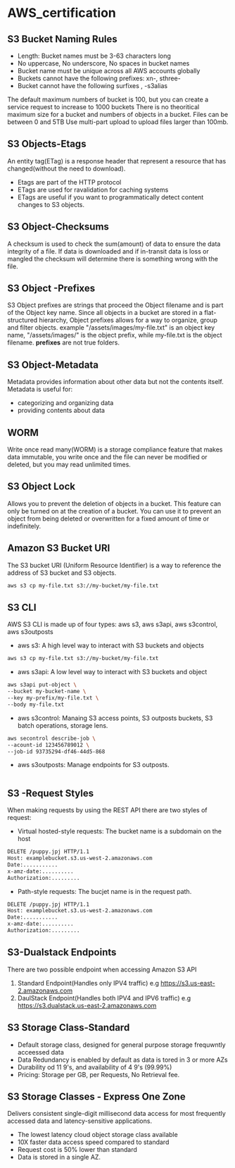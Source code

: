 # AWS_certification

## S3 Bucket Naming Rules

+ Length: Bucket names must be 3-63 characters long
+ No uppercase, No underscore, No spaces in bucket names
+ Bucket name must be unique across all AWS accounts globally
+ Buckets cannot have the following prefixes:  xn-, sthree-
+ Bucket cannot have the following surfixes , -s3alias

The default maximum numbers of bucket is 100, but you can create a service request to increase to 1000 buckets
There is no theoritical maximum size for a bucket and numbers of objects in a bucket.
Files can be between 0 and 5TB
Use multi-part upload to upload files larger than 100mb.

## S3 Objects-Etags

An entity tag(ETag) is a response header that represent a resource that has changed(without the need to download).

+ Etags are part of the HTTP protocol
+ ETags are used for ravalidation for caching systems
+ ETags are useful if you want to programmatically detect content changes to S3 objects.

## S3 Object-Checksums

A checksum is used to check the sum(amount) of data to ensure the data integrity of a file. If data is downloaded and if in-transit data is loss
or mangled the checksum will determine there is something wrong with the file.

## S3 Object -Prefixes

S3 Object prefixes are strings that proceed the Object filename and is part of the Object key name.
Since all objects in a bucket are stored in a flat-structured hierarchy, Object prefixes allows for a way to organize, group and filter objects.
example "/assets/images/my-file.txt" is an object key name, "/assets/images/" is the object prefix, while my-file.txt is the object filename.
**prefixes** are not true folders.

## S3 Object-Metadata

Metadata provides information about other data but not the contents itself.
Metadata is useful for:

+ categorizing and organizing data
+ providing contents about data

## WORM

Write once read many(WORM) is a storage compliance feature that makes data immutable, you write once and the file can never be modified or deleted, but you may read unlimited times.

## S3 Object Lock

Allows you to prevent the deletion of objects in a bucket. This feature can only be turned on at the creation of a bucket.
You can use it to prevent an object from being deleted or overwritten for a fixed amount of time or indefinitely.

## Amazon S3 Bucket URI

The S3 bucket URI (Uniform Resource Identifier) is a way to reference the address of S3 bucket and S3 objects.

```bash
aws s3 cp my-file.txt s3://my-bucket/my-file.txt
```

## S3 CLI

AWS S3 CLI is made up of four types: aws s3, aws s3api, aws s3control, aws s3outposts

+ aws s3: A high level way to interact with S3 buckets and objects

```bash
aws s3 cp my-file.txt s3://my-bucket/my-file.txt
```

+ aws s3api: A low level way to interact with S3 buckets and object

```bash
aws s3api put-object \
--bucket my-bucket-name \
--key my-prefix/my-file.txt \
--body my-file.txt
```

+ aws s3control: Manaing S3 access points, S3 outposts buckets, S3 batch operations, storage lens.

```bash
aws secontrol describe-job \
--acount-id 123456789012 \
--job-id 93735294-df46-44d5-868
```

+ aws s3outposts: Manage endpoints for S3 outposts.

```bash

```

## S3 -Request Styles

When making requests by using the REST API there are two styles of request:

+ Virtual hosted-style requests: The bucket name is a subdomain on the host

```bash
DELETE /puppy.jpj HTTP/1.1
Host: examplebucket.s3.us-west-2.amazonaws.com
Date:...........
x-amz-date:..........
Authorization:.........
```

+ Path-style requests: The bucjet name is in the request path.

```bash
DELETE /puppy.jpj HTTP/1.1
Host: examplebucket.s3.us-west-2.amazonaws.com
Date:...........
x-amz-date:..........
Authorization:.........
```

## S3-Dualstack Endpoints

There are two possible endpoint when accessing Amazon S3 API

1. Standard Endpoint(Handles only IPV4 traffic) e.g <https://s3.us-east-2.amazonaws.com>
2. DaulStack Endpoint(Handles both IPV4 and IPV6 traffic) e.g <https://s3.dualstack.us-east-2.amazonaws.com>

## S3 Storage Class-Standard

+ Default storage class, designed for general purpose storage frequwntly acceessed data
+ Data Redundancy is enabled by default as data is tored in 3 or more AZs
+ Durability od 11 9's, and availability of 4 9's (99.99%)
+ Pricing: Storage per GB, per Requests, No Retrieval fee.

## S3 Storage Classes - Express One Zone

Delivers consistent single-digit millisecond data access for most frequently accessed data and latency-sensitive applications.

+ The lowest latency cloud object storage class available
+ 10X faster data access speed compared to standard
+ Request cost is 50% lower than standard
+ Data is stored in a single AZ.
